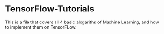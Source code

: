 # TensorFlow-Tutorials

This is a file that covers all 4 basic alogariths of Machine Learning, and how to implement them on TensorFLow.
